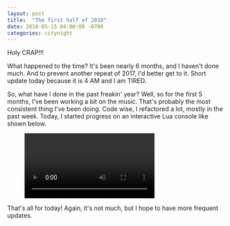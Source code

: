 ```yaml
---
layout: post
title:  "The first half of 2018"
date: 2018-05-15 04:00:00 -0700
categories: citynight
---
```


Holy CRAP!!!

What happened to the time? It's been nearly 6 months, and I haven't done much. And to prevent another repeat of 2017, I'd better get to it. Short update today because it is 4 AM and I am TIRED.

So, what have I done in the past freakin' year? Well, so for the first 5 months, I've been working a bit on the music. That's probably the most consistent thing I've been doing. Code wise, I refactored a lot, mostly in the past week. Today, I started progress on an interactive Lua console like shown below.

<!-- blank line -->
<figure class="video_container">
  <video controls="true" allowfullscreen="true">
    <source src="/videos/2018-05-15 03-13-02.webm" type="video/webm">
  </video>
</figure>
<!-- blank line -->

That's all for today! Again, it's not much, but I hope to have more frequent updates.
